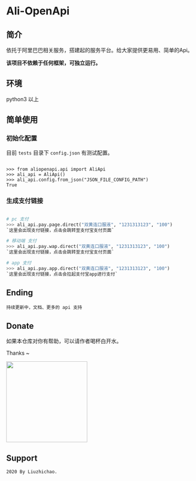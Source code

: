 # Ali-OpenApi

## 简介

依托于阿里巴巴相关服务，搭建起的服务平台。给大家提供更易用、简单的Api。

**该项目不依赖于任何框架，可独立运行。**

## 环境 

python3 以上

## 简单使用

### 初始化配置

目前 `tests` 目录下 `config.json` 有测试配置。

```

>>> from aliopenapi.api import AliApi
>>> ali_api = AliApi()
>>> ali_api.config.from_json("JSON_FILE_CONFIG_PATH")
True

```

### 生成支付链接

```python 

# pc 支付
>>> ali_api.pay.page.direct("双黄连口服液", "1231313123", "100")
`这里会出现支付链接，点击会跳转至支付宝支付页面`

# 移动端 支付
>>> ali_api.pay.wap.direct("双黄连口服液", "1231313123", "100")
`这里会出现支付链接，点击会跳转至支付宝支付页面`

# app 支付
>>> ali_api.pay.app.direct("双黄连口服液", "1231313123", "100")
`这里会出现支付链接，点击会拉起支付宝app进行支付`

```

## Ending

```
持续更新中，文档、更多的 api 支持
```

## Donate

如果本仓库对你有帮助，可以请作者喝杯白开水。  

Thanks ~ 

<img src="//hcdn2.luffycity.com/media/frontend/books/1711584789344_.pic.jpg" width = "216" />

## Support 

```
2020 By Liuzhichao.
```
